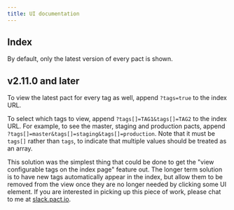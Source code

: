 ```yaml
---
title: UI documentation
---
```


## Index

By default, only the latest version of every pact is shown.

## v2.11.0 and later

To view the latest pact for every tag as well, append `?tags=true` to the index URL.

To select which tags to view, append `?tags[]=TAG1&tags[]=TAG2` to the index URL. For example, to see the master, staging and production pacts, append `?tags[]=master&tags[]=staging&tags[]=production`. Note that it must be `tags[]` rather than `tags`, to indicate that multiple values should be treated as an array.

This solution was the simplest thing that could be done to get the "view configurable tags on the index page" feature out. The longer term solution is to have new tags automatically appear in the index, but allow them to be removed from the view once they are no longer needed by clicking some UI element. If you are interested in picking up this piece of work, please chat to me at [slack.pact.io](http://slack.pact.io).

